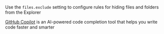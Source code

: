 
Use the `files.exclude` setting to configure rules for hiding files and folders from the Explorer

[GitHub Copilot](https://github.com/features/copilot/) is an AI-powered code completion tool that helps you write code faster and smarter